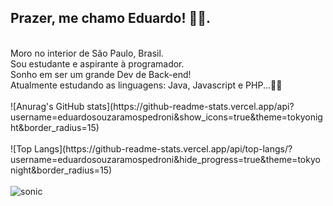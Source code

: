 ## Prazer, me chamo Eduardo! 👋👋.
<br>
Moro no interior de São Paulo, Brasil.
<br>
Sou estudante e aspirante à programador.
<br>
Sonho em ser um grande Dev de Back-end! 
<br>
Atualmente estudando as linguagens: Java, Javascript e PHP...💭💭
<br><br>
![Anurag's GitHub stats](https://github-readme-stats.vercel.app/api?username=eduardosouzaramospedroni&show_icons=true&theme=tokyonight&border_radius=15)
<br><br>
![Top Langs](https://github-readme-stats.vercel.app/api/top-langs/?username=eduardosouzaramospedroni&hide_progress=true&theme=tokyonight&border_radius=15)
<br><br>
<img align="center" alt="sonic" src="https://media1.giphy.com/media/v1.Y2lkPTc5MGI3NjExdmFqdTJmYTJzb2plMm90Y3VwanEwempuZjBpMHdveHYxM3Budm81YyZlcD12MV9pbnRlcm5hbF9naWZfYnlfaWQmY3Q9Zw/qK2WSgYX1B5CM/giphy.gif">
